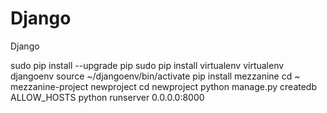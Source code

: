 Django
======

Django

sudo pip install --upgrade pip
sudo pip install virtualenv
virtualenv djangoenv
source ~/djangoenv/bin/activate
pip install mezzanine
cd ~
mezzanine-project newproject
cd newproject
python manage.py createdb
ALLOW_HOSTS
python runserver 0.0.0.0:8000
